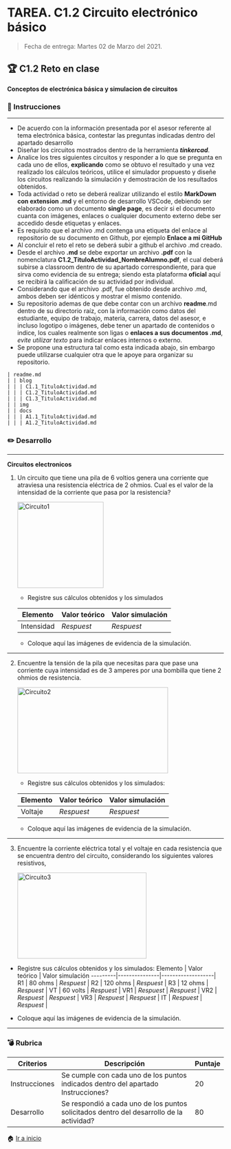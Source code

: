 # **TAREA.** C1.2 Circuito electrónico básico
> Fecha de entrega: Martes 02 de Marzo del 2021.
> 

## :trophy: C1.2 Reto en clase

**Conceptos de electrónica básica y simulacion de circuitos**

### :blue_book: Instrucciones
___

- De acuerdo con la información presentada por el asesor referente al tema electrónica básica, contestar las preguntas indicadas dentro del apartado desarrollo 
- Diseñar los circuitos mostrados dentro de la herramienta ***tinkercad***.
- Analice los tres siguientes circuitos y responder a lo que se pregunta en cada uno de ellos, **explicando** como se obtuvo el resultado y una vez realizado los cálculos teóricos, utilice el simulador propuesto y diseñe los circuitos realizando la simulación y demostración de los resultados obtenidos.
- Toda actividad o reto se deberá realizar utilizando el estilo **MarkDown con extension .md** y el entorno de desarrollo VSCode, debiendo ser elaborado como un documento **single page**, es decir si el documento cuanta con imágenes, enlaces o cualquier documento externo debe ser accedido desde etiquetas y enlaces.
- Es requisito que el archivo .md contenga una etiqueta del enlace al repositorio de su documento en Github, por ejemplo **Enlace a mi GitHub**
- Al concluir el reto el reto se deberá subir a github el archivo .md creado.
- Desde el archivo **.md** se debe exportar un archivo **.pdf** con la nomenclatura **C1.2_TituloActividad_NombreAlumno.pdf**, el cual deberá subirse a classroom dentro de su apartado correspondiente, para que sirva como evidencia de su entrega; siendo esta plataforma **oficial** aquí se recibirá la calificación de su actividad por individual.
- Considerando que el archivo .pdf, fue obtenido desde archivo .md, ambos deben ser idénticos y mostrar el mismo contenido.
- Su repositorio ademas de que debe contar con un archivo **readme**.md dentro de su directorio raíz, con la información como datos del estudiante, equipo de trabajo, materia, carrera, datos del asesor, e incluso logotipo o imágenes, debe tener un apartado de contenidos o indice, los cuales realmente son ligas o **enlaces a sus documentos .md**, _evite utilizar texto_ para indicar enlaces internos o externo.
- Se propone una estructura tal como esta indicada abajo, sin embargo puede utilizarse cualquier otra que le apoye para organizar su repositorio.

``` 
| readme.md
| | blog
| | | C1.1_TituloActividad.md
| | | C1.2_TituloActividad.md
| | | C1.3_TituloActividad.md
| | img
| | docs
| | | A1.1_TituloActividad.md
| | | A1.2_TituloActividad.md
```

### :pencil2: Desarrollo
___
**Circuitos electronicos**

1. Un circuito que tiene una pila de 6 voltios genera una corriente que atraviesa una resistencia eléctrica de 2 ohmios. Cual es el valor de la intensidad de la corriente que pasa por la resistencia?

    <p align="left">
            <img alt="Circuito1" src="https://github.com/ShaaronPR/Tareas/blob/main/img/CaptureSP2.1.PNG" 
            width=200 height=200>
    </p>

    +  Registre sus cálculos obtenidos y los simulados 

    Elemento   | Valor teórico | Valor simulación
    -----------|---------------|-------------------|
    Intensidad | _Respuest_    | _Respuest_        |
    

    + Coloque aquí las imágenes de evidencia de la simulación.
  
___

2. Encuentre la tensión de la pila que necesitas para que pase una corriente cuya intensidad es de 3 amperes por una bombilla que tiene 2 ohmios de resistencia.

    <p align="left">
        <img alt="Circuito2" src="https://github.com/ShaaronPR/Tareas/blob/main/img/CaptureSP2.2.PNG" 
        width=350 height=200>
    </p>

    + Registre sus cálculos obtenidos y los simulados: 

    Elemento | Valor teórico | Valor simulación
    ---------|---------------|------------------|
    Voltaje  | _Respuest_    | _Respuest_       |

    + Coloque aquí las imágenes de evidencia de la simulación.
  
___

3. Encuentre la corriente eléctrica total y el voltaje en cada resistencia que se encuentra dentro del circuito, considerando los siguientes valores resistivos,

    <p align="left">
        <img alt="Circuito3" src="https://github.com/ShaaronPR/Tareas/blob/main/img/CaptureSP2.3.PNG" 
        width=300 height=200>
    </p>

  + Registre sus cálculos obtenidos y los simulados: 
    Elemento | Valor teórico | Valor simulación
    ---------|---------------|-------------------|
    R1       | 80 ohms       | _Respuest_ |
    R2       | 120 ohms      | _Respuest_ |
    R3       | 12 ohms       | _Respuest_ |
    VT       | 60 volts      | _Respuest_ |
    VR1      | _Respuest_    | _Respuest_ |
    VR2      | _Respuest_    | _Respuest_ |
    VR3      | _Respuest_    | _Respuest_ |
    IT       |  _Respuest_   | _Respuest_ |

  + Coloque aquí las imágenes de evidencia de la simulación.
___

### :bomb: Rubrica

| Criterios     | Descripción                                                                                  | Puntaje |
| ------------- | -------------------------------------------------------------------------------------------- | ------- |
| Instrucciones | Se cumple con cada uno de los puntos indicados dentro del apartado Instrucciones?            | 20 |
| Desarrollo    | Se respondió a cada uno de los puntos solicitados dentro del desarrollo de la actividad?     | 80      |

:house: [Ir a inicio](https://github.com/ShaaronPR/Tareas)
